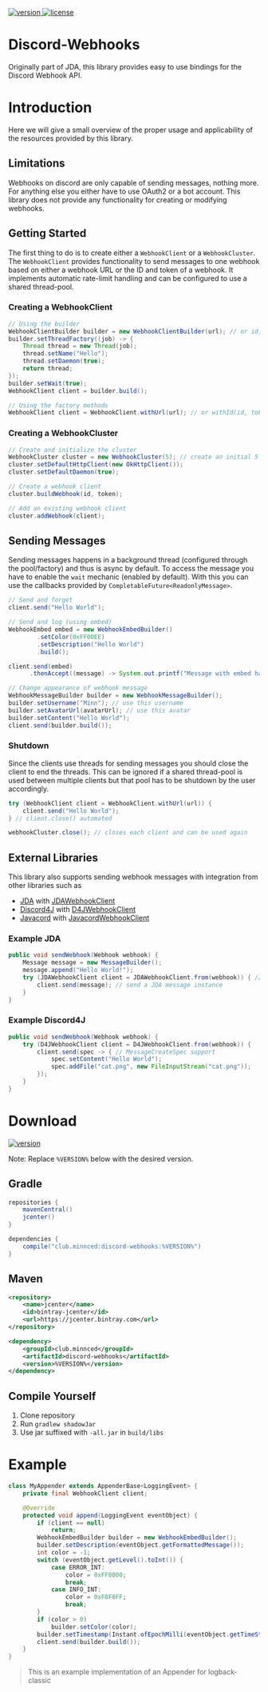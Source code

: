[version]: https://img.shields.io/maven-central/v/club.minnced/discord-webhooks
[download]: https://mvnrepository.com/artifact/club.minnced/discord-webhooks/latest
[license]: https://img.shields.io/badge/License-Apache%202.0-lightgrey.svg
[license-file]: https://github.com/MinnDevelopment/discord-webhooks/blob/master/LICENSE

[ ![version] ][download]
[ ![license] ][license-file]

# Discord-Webhooks

Originally part of JDA, this library provides easy to use bindings for the
Discord Webhook API.

# Introduction

Here we will give a small overview of the proper usage and applicability of the resources provided by this library.

## Limitations

Webhooks on discord are only capable of sending messages, nothing more. For anything else you either have to use OAuth2 or a bot account. This library does not provide any functionality for creating or modifying webhooks.

## Getting Started

The first thing to do is to create either a `WebhookClient` or a `WebhookCluster`. The `WebhookClient` provides functionality to send messages to one webhook based on either a webhook URL or the ID and token of a webhook. It implements automatic rate-limit handling and can be configured to use a shared thread-pool.

### Creating a WebhookClient

```java
// Using the builder
WebhookClientBuilder builder = new WebhookClientBuilder(url); // or id, token
builder.setThreadFactory((job) -> {
    Thread thread = new Thread(job);
    thread.setName("Hello");
    thread.setDaemon(true);
    return thread;
});
builder.setWait(true);
WebhookClient client = builder.build();
```

```java
// Using the factory methods
WebhookClient client = WebhookClient.withUrl(url); // or withId(id, token)
```

### Creating a WebhookCluster

```java
// Create and initialize the cluster
WebhookCluster cluster = new WebhookCluster(5); // create an initial 5 slots (dynamic like lists)
cluster.setDefaultHttpClient(new OkHttpClient());
cluster.setDefaultDaemon(true);

// Create a webhook client
cluster.buildWebhook(id, token);

// Add an existing webhook client
cluster.addWebhook(client);
```

## Sending Messages

Sending messages happens in a background thread (configured through the pool/factory) and thus is async by default. To access the message you have to enable the `wait` mechanic (enabled by default). With this you can use the callbacks provided by `CompletableFuture<ReadonlyMessage>`.

```java
// Send and forget
client.send("Hello World");

// Send and log (using embed)
WebhookEmbed embed = new WebhookEmbedBuilder()
        .setColor(0xFF00EE)
        .setDescription("Hello World")
        .build();

client.send(embed)
      .thenAccept((message) -> System.out.printf("Message with embed has been sent [%s]%n", message.getId()));

// Change appearance of webhook message
WebhookMessageBuilder builder = new WebhookMessageBuilder();
builder.setUsername("Minn"); // use this username
builder.setAvatarUrl(avatarUrl); // use this avatar
builder.setContent("Hello World");
client.send(builder.build());
```

### Shutdown

Since the clients use threads for sending messages you should close the client to end the threads. This can be ignored if a shared thread-pool is used between multiple clients but that pool has to be shutdown by the user accordingly.

```java
try (WebhookClient client = WebhookClient.withUrl(url)) {
    client.send("Hello World");
} // client.close() automated

webhookCluster.close(); // closes each client and can be used again
```

## External Libraries

This library also supports sending webhook messages with integration from other libraries such as

- [JDA](/DV8FromTheWorld/JDA) with [JDAWebhookClient](https://github.com/MinnDevelopment/discord-webhooks/blob/master/src/main/java/club/minnced/discord/webhook/external/JDAWebhookClient.java)
- [Discord4J](Discord4J/Discord4J) with [D4JWebhookClient](https://github.com/MinnDevelopment/discord-webhooks/blob/master/src/main/java/club/minnced/discord/webhook/external/D4JWebhookClient.java)
- [Javacord](/Javacord/Javacord) with [JavacordWebhookClient](https://github.com/MinnDevelopment/discord-webhooks/blob/master/src/main/java/club/minnced/discord/webhook/external/JavacordWebhookClient.java)

### Example JDA

```java
public void sendWebhook(Webhook webhook) {
    Message message = new MessageBuilder();
    message.append("Hello World!");
    try (JDAWebhookClient client = JDAWebhookClient.from(webhook)) { // create a client instance from the JDA webhook
        client.send(message); // send a JDA message instance
    }
}
```

### Example Discord4J

```java
public void sendWebhook(Webhook webhook) {
    try (D4JWebhookClient client = D4JWebhookClient.from(webhook)) {
        client.send(spec -> { // MessageCreateSpec support
            spec.setContent("Hello World");
            spec.addFile("cat.png", new FileInputStream("cat.png"));
        });
    }
}
```

# Download

[ ![version] ][download]

Note: Replace `%VERSION%` below with the desired version.

## Gradle

```gradle
repositories {
    mavenCentral()
    jcenter()
}
```

```gradle
dependencies {
    compile("club.minnced:discord-webhooks:%VERSION%")
}
```

## Maven

```xml
<repository>
    <name>jcenter</name>
    <id>bintray-jcenter</id>
    <url>https://jcenter.bintray.com</url>
</repository>
```

```xml
<dependency>
    <groupId>club.minnced</groupId>
    <artifactId>discord-webhooks</artifactId>
    <version>%VERSION%</version>
</dependency>
```

## Compile Yourself

1. Clone repository
1. Run `gradlew shadowJar`
1. Use jar suffixed with `-all.jar` in `build/libs`


# Example

```java
class MyAppender extends AppenderBase<LoggingEvent> {
    private final WebhookClient client;

    @Override
    protected void append(LoggingEvent eventObject) {
        if (client == null)
            return;
        WebhookEmbedBuilder builder = new WebhookEmbedBuilder();
        builder.setDescription(eventObject.getFormattedMessage());
        int color = -1;
        switch (eventObject.getLevel().toInt()) {
            case ERROR_INT:
                color = 0xFF0000;
                break;
            case INFO_INT:
                color = 0xF8F8FF;
                break;
        }
        if (color > 0)
            builder.setColor(color);
        builder.setTimestamp(Instant.ofEpochMilli(eventObject.getTimeStamp()));
        client.send(builder.build());
    }
}
```

> This is an example implementation of an Appender for logback-classic
